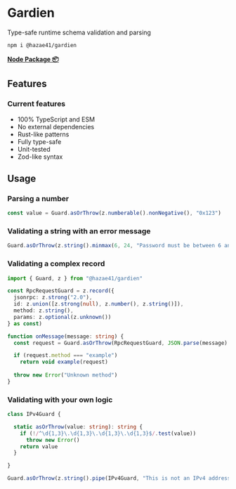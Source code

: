 # Gardien

Type-safe runtime schema validation and parsing

```bash
npm i @hazae41/gardien
```

[**Node Package 📦**](https://www.npmjs.com/package/@hazae41/gardien)

## Features

### Current features
- 100% TypeScript and ESM
- No external dependencies
- Rust-like patterns
- Fully type-safe
- Unit-tested
- Zod-like syntax

## Usage

### Parsing a number

```typescript
const value = Guard.asOrThrow(z.numberable().nonNegative(), "0x123")
```

### Validating a string with an error message

```typescript
Guard.asOrThrow(z.string().minmax(6, 24, "Password must be between 6 and 24 characters"), password)
```

### Validating a complex record

```typescript
import { Guard, z } from "@hazae41/gardien"

const RpcRequestGuard = z.record({
  jsonrpc: z.strong("2.0"),
  id: z.union([z.strong(null), z.number(), z.string()]),
  method: z.string(),
  params: z.optional(z.unknown())
} as const)

function onMessage(message: string) {
  const request = Guard.asOrThrow(RpcRequestGuard, JSON.parse(message) as unknown)

  if (request.method === "example")
    return void example(request)
  
  throw new Error("Unknown method")
}
```

### Validating with your own logic

```typescript
class IPv4Guard {

  static asOrThrow(value: string): string {
    if (!/^\d{1,3}\.\d{1,3}\.\d{1,3}\.\d{1,3}$/.test(value))
      throw new Error()
    return value
  }

}

Guard.asOrThrow(z.string().pipe(IPv4Guard, "This is not an IPv4 address"), input)
```
